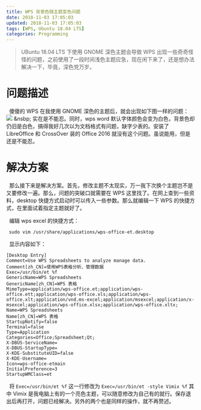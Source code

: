 ```yaml
---
title: WPS 背景色随主题变色问题
date: 2018-11-03 17:05:03
updated: 2018-11-03 17:05:03
tags: [WPS, Ubuntu 18.04 LTS]
categories: Programming
---
```

> UBuntu  18.04 LTS 下使用 GNOME 深色主题会导致 WPS 出现一些奇奇怪怪的问题，之前使用了一段时间浅色主题应急，现在闲下来了，还是想办法解决一下，毕竟，深色党万岁。

# 问题描述
&nbsp;&nbsp;傻傻的 WPS 在我使用 GNOME 深色的主题后，就会出现如下图一样的问题：
![](https://s1.ax1x.com/2018/11/03/i4o2vT.png)
&nsbp;&nbsp;实在是不能忍。同时，wps word 默认字体颜色会变为白色，背景色却仍旧是白色，搞得我好几次以为文档格式有问题，缺字少表的。安装了 LibreOffice 和 CrossOver 装的 Office 2016 就没有这个问题。虽说能用，但是还是不能忍。

# 解决方案
&nbsp;&nbsp;那么接下来是解决方案。首先，修改主题不太现实，万一我下次换个主题岂不是又要修改一遍。那么，问题的突破口就需要在 WPS 这里找了。在网上查到一些资料，desktop 快捷方式启动时可以传入一些参数。那么就编辑一下 WPS 的快捷方式，在里面试着指定主题就好了。

&nbsp;&nbsp;编辑 wps excel 的快捷方式：
```shell
 sudo vim /usr/share/applications/wps-office-et.desktop
```
&nbsp;&nbsp;显示内容如下：
```
[Desktop Entry]
Comment=Use WPS Spreadsheets to analyze manage data.
Comment[zh_CN]=使用WPS表格分析、管理数据
Exec=/usr/bin/et %f
GenericName=WPS Spreadsheets
GenericName[zh_CN]=WPS 表格
MimeType=application/wps-office.et;application/wps-office.ett;application/wps-office.xls;application/wps-office.xlt;application/vnd.ms-excel;application/msexcel;application/x-msexcel;application/wps-office.xlsx;application/wps-office.xltx;
Name=WPS Spreadsheets
Name[zh_CN]=WPS 表格
StartupNotify=false
Terminal=false
Type=Application
Categories=Office;Spreadsheet;Qt;
X-DBUS-ServiceName=
X-DBUS-StartupType=
X-KDE-SubstituteUID=false
X-KDE-Username=
Icon=wps-office-etmain
InitialPreference=3
StartupWMClass=et

```

&nbsp;&nbsp;将 `Exec=/usr/bin/et %f` 这一行修改为 `Exec=/usr/bin/et -style Vimix %f` 其中 Vimix 是我电脑上有的一个亮色主题，可以随意修改为自己有的就行。保存退出后再打开，问题已经解决。另外的两个也是同样的操作，就不再赘述。
